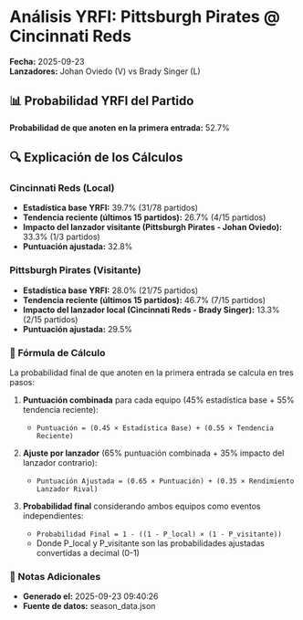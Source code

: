 # Análisis YRFI: Pittsburgh Pirates @ Cincinnati Reds

**Fecha:** 2025-09-23  
**Lanzadores:** Johan Oviedo (V) vs Brady Singer (L)

## 📊 Probabilidad YRFI del Partido

**Probabilidad de que anoten en la primera entrada:** 52.7%

## 🔍 Explicación de los Cálculos

### Cincinnati Reds (Local)
- **Estadística base YRFI:** 39.7% (31/78 partidos)
- **Tendencia reciente (últimos 15 partidos):** 26.7% (4/15 partidos)
- **Impacto del lanzador visitante (Pittsburgh Pirates - Johan Oviedo):** 33.3% (1/3 partidos)
- **Puntuación ajustada:** 32.8%

### Pittsburgh Pirates (Visitante)
- **Estadística base YRFI:** 28.0% (21/75 partidos)
- **Tendencia reciente (últimos 15 partidos):** 46.7% (7/15 partidos)
- **Impacto del lanzador local (Cincinnati Reds - Brady Singer):** 13.3% (2/15 partidos)
- **Puntuación ajustada:** 29.5%

### 📝 Fórmula de Cálculo

La probabilidad final de que anoten en la primera entrada se calcula en tres pasos:

1. **Puntuación combinada** para cada equipo (45% estadística base + 55% tendencia reciente):
   - `Puntuación = (0.45 × Estadística Base) + (0.55 × Tendencia Reciente)`

2. **Ajuste por lanzador** (65% puntuación combinada + 35% impacto del lanzador contrario):
   - `Puntuación Ajustada = (0.65 × Puntuación) + (0.35 × Rendimiento Lanzador Rival)`

3. **Probabilidad final** considerando ambos equipos como eventos independientes:
   - `Probabilidad Final = 1 - ((1 - P_local) × (1 - P_visitante))`
   - Donde P_local y P_visitante son las probabilidades ajustadas convertidas a decimal (0-1)

### 📌 Notas Adicionales

- **Generado el:** 2025-09-23 09:40:26
- **Fuente de datos:** season_data.json
